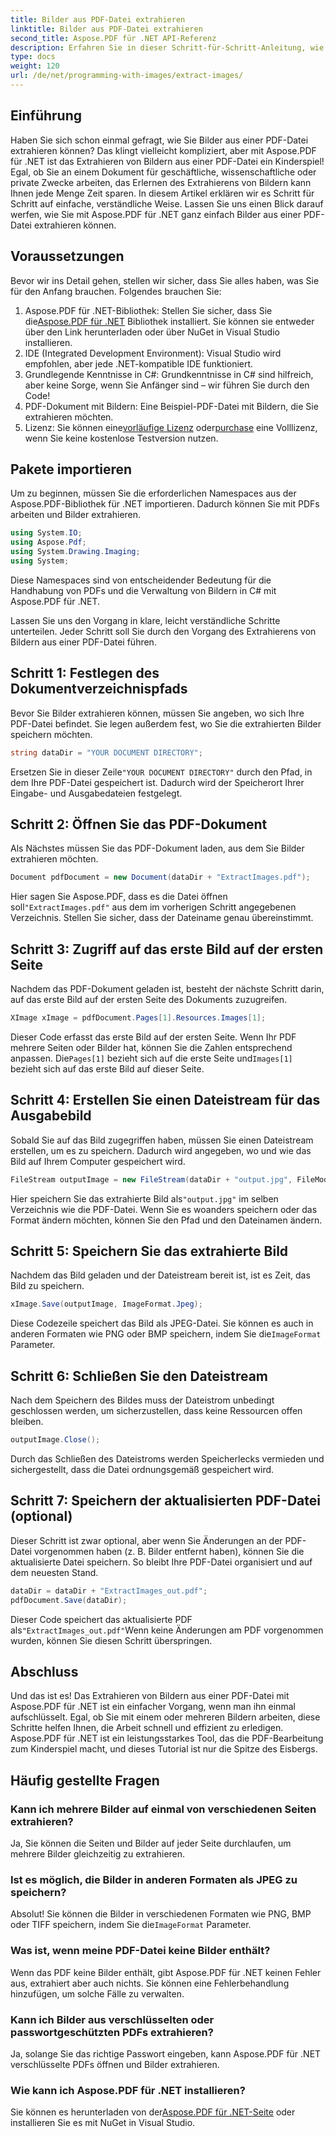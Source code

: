 ```yaml
---
title: Bilder aus PDF-Datei extrahieren
linktitle: Bilder aus PDF-Datei extrahieren
second_title: Aspose.PDF für .NET API-Referenz
description: Erfahren Sie in dieser Schritt-für-Schritt-Anleitung, wie Sie mit Aspose.PDF für .NET Bilder aus einer PDF-Datei extrahieren. Beginnen Sie mit leicht verständlichen Anweisungen.
type: docs
weight: 120
url: /de/net/programming-with-images/extract-images/
---
```

## Einführung

Haben Sie sich schon einmal gefragt, wie Sie Bilder aus einer PDF-Datei extrahieren können? Das klingt vielleicht kompliziert, aber mit Aspose.PDF für .NET ist das Extrahieren von Bildern aus einer PDF-Datei ein Kinderspiel! Egal, ob Sie an einem Dokument für geschäftliche, wissenschaftliche oder private Zwecke arbeiten, das Erlernen des Extrahierens von Bildern kann Ihnen jede Menge Zeit sparen. In diesem Artikel erklären wir es Schritt für Schritt auf einfache, verständliche Weise. Lassen Sie uns einen Blick darauf werfen, wie Sie mit Aspose.PDF für .NET ganz einfach Bilder aus einer PDF-Datei extrahieren können.

## Voraussetzungen

Bevor wir ins Detail gehen, stellen wir sicher, dass Sie alles haben, was Sie für den Anfang brauchen. Folgendes brauchen Sie:

1.  Aspose.PDF für .NET-Bibliothek: Stellen Sie sicher, dass Sie die[Aspose.PDF für .NET](https://releases.aspose.com/pdf/net/) Bibliothek installiert. Sie können sie entweder über den Link herunterladen oder über NuGet in Visual Studio installieren.
2. IDE (Integrated Development Environment): Visual Studio wird empfohlen, aber jede .NET-kompatible IDE funktioniert.
3. Grundlegende Kenntnisse in C#: Grundkenntnisse in C# sind hilfreich, aber keine Sorge, wenn Sie Anfänger sind – wir führen Sie durch den Code!
4. PDF-Dokument mit Bildern: Eine Beispiel-PDF-Datei mit Bildern, die Sie extrahieren möchten.
5.  Lizenz: Sie können eine[vorläufige Lizenz](https://kaufen.aspose.com/temporary-license/) oder[purchase](https://purchase.aspose.com/buy) eine Volllizenz, wenn Sie keine kostenlose Testversion nutzen.

## Pakete importieren

Um zu beginnen, müssen Sie die erforderlichen Namespaces aus der Aspose.PDF-Bibliothek für .NET importieren. Dadurch können Sie mit PDFs arbeiten und Bilder extrahieren.

```csharp
using System.IO;
using Aspose.Pdf;
using System.Drawing.Imaging;
using System;
```

Diese Namespaces sind von entscheidender Bedeutung für die Handhabung von PDFs und die Verwaltung von Bildern in C# mit Aspose.PDF für .NET.

Lassen Sie uns den Vorgang in klare, leicht verständliche Schritte unterteilen. Jeder Schritt soll Sie durch den Vorgang des Extrahierens von Bildern aus einer PDF-Datei führen.

## Schritt 1: Festlegen des Dokumentverzeichnispfads

Bevor Sie Bilder extrahieren können, müssen Sie angeben, wo sich Ihre PDF-Datei befindet. Sie legen außerdem fest, wo Sie die extrahierten Bilder speichern möchten.

```csharp
string dataDir = "YOUR DOCUMENT DIRECTORY";
```

 Ersetzen Sie in dieser Zeile`"YOUR DOCUMENT DIRECTORY"` durch den Pfad, in dem Ihre PDF-Datei gespeichert ist. Dadurch wird der Speicherort Ihrer Eingabe- und Ausgabedateien festgelegt.

## Schritt 2: Öffnen Sie das PDF-Dokument

Als Nächstes müssen Sie das PDF-Dokument laden, aus dem Sie Bilder extrahieren möchten.

```csharp
Document pdfDocument = new Document(dataDir + "ExtractImages.pdf");
```

 Hier sagen Sie Aspose.PDF, dass es die Datei öffnen soll`"ExtractImages.pdf"` aus dem im vorherigen Schritt angegebenen Verzeichnis. Stellen Sie sicher, dass der Dateiname genau übereinstimmt.

## Schritt 3: Zugriff auf das erste Bild auf der ersten Seite

Nachdem das PDF-Dokument geladen ist, besteht der nächste Schritt darin, auf das erste Bild auf der ersten Seite des Dokuments zuzugreifen.

```csharp
XImage xImage = pdfDocument.Pages[1].Resources.Images[1];
```

 Dieser Code erfasst das erste Bild auf der ersten Seite. Wenn Ihr PDF mehrere Seiten oder Bilder hat, können Sie die Zahlen entsprechend anpassen. Die`Pages[1]` bezieht sich auf die erste Seite und`Images[1]` bezieht sich auf das erste Bild auf dieser Seite.

## Schritt 4: Erstellen Sie einen Dateistream für das Ausgabebild

Sobald Sie auf das Bild zugegriffen haben, müssen Sie einen Dateistream erstellen, um es zu speichern. Dadurch wird angegeben, wo und wie das Bild auf Ihrem Computer gespeichert wird.

```csharp
FileStream outputImage = new FileStream(dataDir + "output.jpg", FileMode.Create);
```

 Hier speichern Sie das extrahierte Bild als`"output.jpg"` im selben Verzeichnis wie die PDF-Datei. Wenn Sie es woanders speichern oder das Format ändern möchten, können Sie den Pfad und den Dateinamen ändern.

## Schritt 5: Speichern Sie das extrahierte Bild

Nachdem das Bild geladen und der Dateistream bereit ist, ist es Zeit, das Bild zu speichern.

```csharp
xImage.Save(outputImage, ImageFormat.Jpeg);
```

 Diese Codezeile speichert das Bild als JPEG-Datei. Sie können es auch in anderen Formaten wie PNG oder BMP speichern, indem Sie die`ImageFormat` Parameter.

## Schritt 6: Schließen Sie den Dateistream

Nach dem Speichern des Bildes muss der Dateistrom unbedingt geschlossen werden, um sicherzustellen, dass keine Ressourcen offen bleiben.

```csharp
outputImage.Close();
```

Durch das Schließen des Dateistroms werden Speicherlecks vermieden und sichergestellt, dass die Datei ordnungsgemäß gespeichert wird.

## Schritt 7: Speichern der aktualisierten PDF-Datei (optional)

Dieser Schritt ist zwar optional, aber wenn Sie Änderungen an der PDF-Datei vorgenommen haben (z. B. Bilder entfernt haben), können Sie die aktualisierte Datei speichern. So bleibt Ihre PDF-Datei organisiert und auf dem neuesten Stand.

```csharp
dataDir = dataDir + "ExtractImages_out.pdf";
pdfDocument.Save(dataDir);
```

 Dieser Code speichert das aktualisierte PDF als`"ExtractImages_out.pdf"`Wenn keine Änderungen am PDF vorgenommen wurden, können Sie diesen Schritt überspringen.

## Abschluss

Und das ist es! Das Extrahieren von Bildern aus einer PDF-Datei mit Aspose.PDF für .NET ist ein einfacher Vorgang, wenn man ihn einmal aufschlüsselt. Egal, ob Sie mit einem oder mehreren Bildern arbeiten, diese Schritte helfen Ihnen, die Arbeit schnell und effizient zu erledigen. Aspose.PDF für .NET ist ein leistungsstarkes Tool, das die PDF-Bearbeitung zum Kinderspiel macht, und dieses Tutorial ist nur die Spitze des Eisbergs. 

## Häufig gestellte Fragen

### Kann ich mehrere Bilder auf einmal von verschiedenen Seiten extrahieren?
Ja, Sie können die Seiten und Bilder auf jeder Seite durchlaufen, um mehrere Bilder gleichzeitig zu extrahieren.

### Ist es möglich, die Bilder in anderen Formaten als JPEG zu speichern?
 Absolut! Sie können die Bilder in verschiedenen Formaten wie PNG, BMP oder TIFF speichern, indem Sie die`ImageFormat` Parameter.

### Was ist, wenn meine PDF-Datei keine Bilder enthält?
Wenn das PDF keine Bilder enthält, gibt Aspose.PDF für .NET keinen Fehler aus, extrahiert aber auch nichts. Sie können eine Fehlerbehandlung hinzufügen, um solche Fälle zu verwalten.

### Kann ich Bilder aus verschlüsselten oder passwortgeschützten PDFs extrahieren?
Ja, solange Sie das richtige Passwort eingeben, kann Aspose.PDF für .NET verschlüsselte PDFs öffnen und Bilder extrahieren.

### Wie kann ich Aspose.PDF für .NET installieren?
 Sie können es herunterladen von der[Aspose.PDF für .NET-Seite](https://releases.aspose.com/pdf/net/) oder installieren Sie es mit NuGet in Visual Studio.